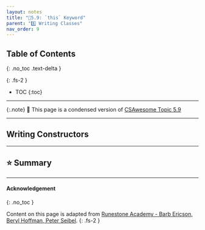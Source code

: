 ```yaml
---
layout: notes
title: "📓5.9: `this` Keyword" 
parent: "5️⃣ Writing Classes"
nav_order: 9
---
```


## Table of Contents
{: .no_toc .text-delta }

{: .fs-2 }
- TOC
{:toc}

---

{:.note}
📖 This page is a condensed version of [CSAwesome Topic 5.9](https://runestone.academy/ns/books/published/csawesome/Unit5-Writing-Classes/topic-5-9-this.html?mode=browsing) 

---

## Writing Constructors



---

## ⭐️ Summary


  

---

#### Acknowledgement
{: .no_toc }

Content on this page is adapted from [Runestone Academy - Barb Ericson, Beryl Hoffman, Peter Seibel](https://runestone.academy/ns/books/published/csawesome/index.html?mode=browsing).
{: .fs-2 }
